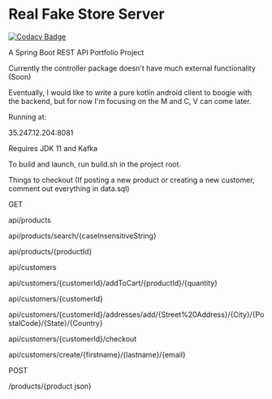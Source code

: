 # Real Fake Store Server

[![Codacy Badge](https://api.codacy.com/project/badge/Grade/217d14a6e7f74e8fa1b208990d1a4529)](https://www.codacy.com/manual/CaderHancock/realfakestoreserver?utm_source=github.com&amp;utm_medium=referral&amp;utm_content=CaderHancock/realfakestoreserver&amp;utm_campaign=Badge_Grade)

A Spring Boot REST API Portfolio Project

Currently the controller package doesn't have much external functionality (Soon)

Eventually, I would like to write a pure kotlin android client to boogie with the backend, but for now I'm focusing on the M and C, V can come later.

Running at:

35.247.12.204:8081

Requires JDK 11 and Kafka

To build and launch, run build.sh in the project root. 

Things to checkout (If posting a new product or creating a new customer, comment out everything in data.sql)

GET

api/products

api/products/search/{caseInsensitiveString}
            
api/products/{productId}

api/customers

api/customers/{customerId}/addToCart/{productId}/{quantity}

api/customers/{customerId}

api/customers/{customerId}/addresses/add/{Street%20Address}/{City}/{PostalCode}/{State}/{Country}

api/customers/{customerId}/checkout

api/customers/create/{firstname}/{lastname}/{email}

POST 
       
/products/{product json}
 